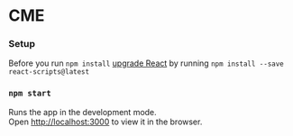 
# CME 

### Setup

Before you run `npm install` [upgrade React](https://betterprogramming.pub/upgrade-create-react-app-based-projects-to-version-4-cra-4-d7962aee11a6) by running `npm install --save react-scripts@latest`
### `npm start`

Runs the app in the development mode.<br />
Open [http://localhost:3000](http://localhost:3000) to view it in the browser.